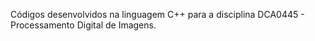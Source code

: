 Códigos desenvolvidos na linguagem C++ para a disciplina DCA0445 - Processamento Digital de Imagens.
